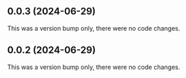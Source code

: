 ## 0.0.3 (2024-06-29)

This was a version bump only, there were no code changes.

## 0.0.2 (2024-06-29)

This was a version bump only, there were no code changes.